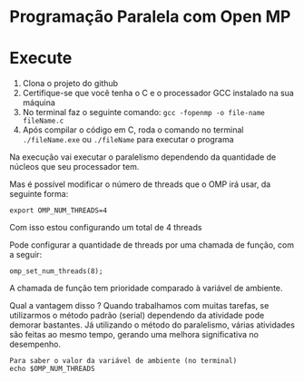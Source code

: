 # Programação Paralela com Open MP

# Execute
<ol>
    <li>Clona o projeto do github</li>
    <li>Certifique-se que você tenha o C e o processador GCC instalado na sua máquina</li>
    <li>No terminal faz o seguinte comando: <code>gcc -fopenmp -o file-name fileName.c</code></li>
    <li>Após compilar o código em C, roda o comando no terminal <code>./fileName.exe</code> ou <code>./fileName</code> para executar o programa</li>
</ol>

Na execução vai executar o paralelismo dependendo da quantidade de núcleos que seu processador tem.

Mas é possível modificar o número de threads que o OMP irá usar, da seguinte forma:
```
export OMP_NUM_THREADS=4
```
Com isso estou configurando um total de 4 threads

Pode configurar a quantidade de threads por uma chamada de função, com a seguir:
```
omp_set_num_threads(8);
```
A chamada de função tem prioridade comparado à variável de ambiente.

Qual a vantagem disso ?
Quando trabalhamos com muitas tarefas, se utilizarmos o método padrão (serial) dependendo da atividade pode demorar bastantes.
Já utilizando o método do paralelismo, várias atividades são feitas ao mesmo tempo, gerando uma melhora significativa no desempenho.

```
Para saber o valor da variável de ambiente (no terminal)
echo $OMP_NUM_THREADS
```